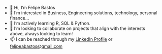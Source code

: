 - 👋 Hi, I’m Felipe Bastos
- 👀 I’m interested in Business, Engineering solutions, technology, personal finance...
- 🌱 I’m actively learning R, SQL & Python.
- 💞️ I’m looking to collaborate on projects that align with the interests above, always looking to learn!
- 📫 I can be reached through my [LinkedIn Profile](https://www.linkedin.com/in/fpabastos/) or felipeabastos@gmail.com

<!---
fbastos231/fbastos231 is a ✨ special ✨ repository because its `README.md` (this file) appears on your GitHub profile.
You can click the Preview link to take a look at your changes.
--->
